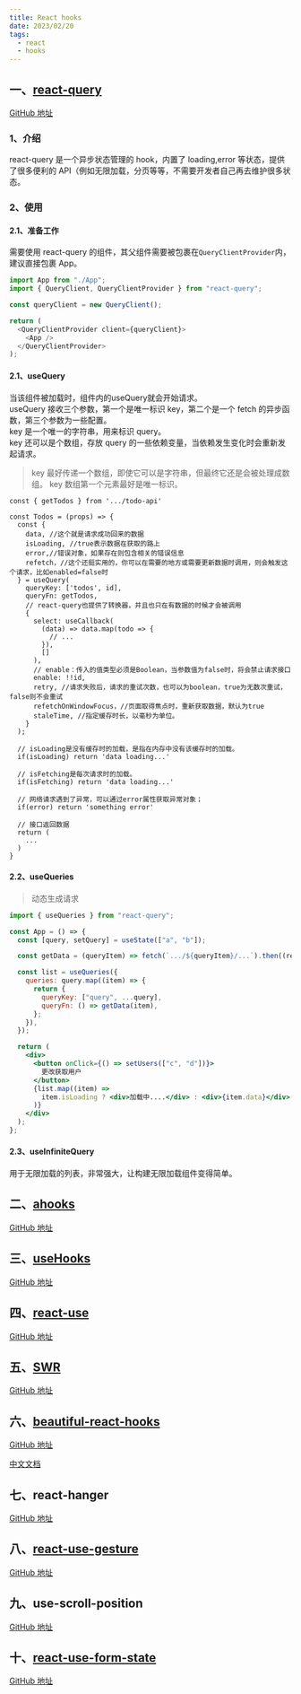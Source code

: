 ```yaml
---
title: React hooks
date: 2023/02/20
tags:
  - react
  - hooks
---
```


## 一、[react-query](https://tanstack.com/query/latest)

[GitHub 地址](https://github.com/TanStack/query)

### 1、介绍

react-query 是一个异步状态管理的 hook，内置了 loading,error 等状态，提供了很多便利的 API（例如无限加载，分页等等，不需要开发者自己再去维护很多状态。

### 2、使用

#### 2.1、准备工作

需要使用 react-query 的组件，其父组件需要被包裹在`QueryClientProvider`内，建议直接包裹 App。

```js
import App from "./App";
import { QueryClient, QueryClientProvider } from "react-query";

const queryClient = new QueryClient();

return (
  <QueryClientProvider client={queryClient}>
    <App />
  </QueryClientProvider>
);
```

#### 2.1、useQuery
当该组件被加载时，组件内的useQuery就会开始请求。  
useQuery 接收三个参数，第一个是唯一标识 key，第二个是一个 fetch 的异步函数，第三个参数为一些配置。  
key 是一个唯一的字符串，用来标识 query。  
key 还可以是个数组，存放 query 的一些依赖变量，当依赖发生变化时会重新发起请求。

> key 最好传递一个数组，即使它可以是字符串，但最终它还是会被处理成数组。
> key 数组第一个元素最好是唯一标识。

```tsx
const { getTodos } from '.../todo-api'

const Todos = (props) => {
  const { 
    data, //这个就是请求成功回来的数据
    isLoading, //true表示数据在获取的路上
    error,//错误对象，如果存在则包含相关的错误信息
    refetch，//这个还挺实用的，你可以在需要的地方或需要更新数据时调用，则会触发这个请求，比如enabled=false时
  } = useQuery(
    queryKey: ['todos', id],
    queryFn: getTodos,
    // react-query也提供了转换器，并且也只在有数据的时候才会被调用
    {
      select: useCallback(
        (data) => data.map(todo => {
          // ...
        }),
        []
      ),
      // enable：传入的值类型必须是Boolean，当参数值为false时，将会禁止请求接口
      enable: !!id,
      retry, //请求失败后，请求的重试次数，也可以为boolean，true为无数次重试，false则不会重试
      refetchOnWindowFocus，//页面取得焦点时，重新获取数据，默认为true
      staleTime, //指定缓存时长，以毫秒为单位。
    }
  );

  // isLoading是没有缓存时的加载，是指在内存中没有该缓存时的加载。
  if(isLoading) return 'data loading...'

  // isFetching是每次请求时的加载。
  if(isFetching) return 'data loading...'

  // 网络请求遇到了异常，可以通过error属性获取异常对象；
  if(error) return 'something error'

  // 接口返回数据
  return (
    ...
  )
}

```

#### 2.2、useQueries
> 动态生成请求

```jsx
import { useQueries } from "react-query";

const App = () => {
  const [query, setQuery] = useState(["a", "b"]);

  const getData = (queryItem) => fetch(`.../${queryItem}/...`).then((res) => res.json());

  const list = useQueries({
    queries: query.map((item) => {
      return {
        queryKey: ["query", ...query],
        queryFn: () => getData(item),
      };
    }),
  });

  return (
    <div>
      <button onClick={() => setUsers(["c", "d"])}>
        更改获取用户      
      </button>
      {list.map((item) =>
        item.isLoading ? <div>加载中....</div> : <div>{item.data}</div>
      )}
    </div>
  );
};
```

#### 2.3、useInfiniteQuery
用于无限加载的列表，非常强大，让构建无限加载组件变得简单。

## 二、[ahooks](https://ahooks.js.org/zh-CN/)

[GitHub 地址](https://github.com/alibaba/hooks)

## 三、[useHooks](https://usehooks.com/)

[GitHub 地址](https://github.com/uidotdev/usehooks)

## 四、[react-use](https://github.com/streamich/react-use)

[GitHub 地址]()

## 五、[SWR](https://swr.vercel.app/zh-CN)

[GitHub 地址](https://github.com/vercel/swr)

## 六、[beautiful-react-hooks](https://antonioru.github.io/beautiful-react-hooks/)

[GitHub 地址](https://github.com/antonioru/beautiful-react-hooks)

[中文文档](https://github.com/antonioru/beautiful-react-hooks/blob/master/docs/README.zh-CN.md)

## 七、react-hanger

[GitHub 地址](https://github.com/kitze/react-hanger)

## 八、[react-use-gesture](https://use-gesture.netlify.app/docs/)

[GitHub 地址](https://github.com/pmndrs/use-gesture)

## 九、use-scroll-position

[GitHub 地址](https://github.com/n8tb1t/use-scroll-position)

## 十、[react-use-form-state](https://react-use-form-state.vercel.app/)

[GitHub 地址](https://github.com/wsmd/react-use-form-state)
